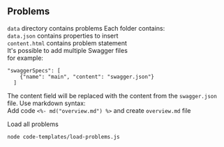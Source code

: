 ## Problems

`data` directory contains problems 
Each folder contains:   
`data.json` contains properties to insert  
`content.html` contains problem statement  
It's possible to add multiple Swagger files  
for example:
```
"swaggerSpecs": [
    {"name": "main", "content": "swagger.json"}
  ]
```   
The content field will be replaced with the content from the `swagger.json` file.
Use markdown syntax:  
 Add code `<%- md("overview.md") %>` and create `overview.md` file  
  
Load all problems
```
node code-templates/load-problems.js
```